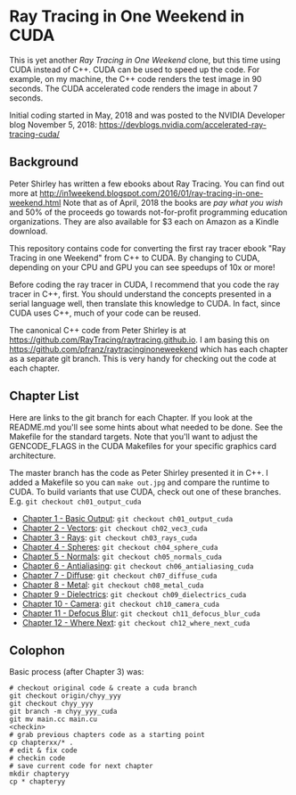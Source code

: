 Ray Tracing in One Weekend in CUDA
==================================

This is yet another _Ray Tracing in One Weekend_ clone, but this time using CUDA instead of C++.  CUDA can be used to speed up the code.  For example, on my machine, the C++ code renders the test image in 90 seconds.  The CUDA accelerated code renders the image in about 7 seconds.

Initial coding started in May, 2018 and was posted to the NVIDIA Developer blog November 5, 2018: https://devblogs.nvidia.com/accelerated-ray-tracing-cuda/

Background
----------

Peter Shirley has written a few ebooks about Ray Tracing.  You can find out more at http://in1weekend.blogspot.com/2016/01/ray-tracing-in-one-weekend.html  Note that as of April, 2018 the books are *pay what you wish* and 50% of the proceeds go towards not-for-profit programming education organizations.  They are also available for $3 each on Amazon as a Kindle download.

This repository contains code for converting the first ray tracer ebook "Ray Tracing in one Weekend" from C++ to CUDA.  By changing to CUDA, depending on your CPU and GPU you can see speedups of 10x or more!

Before coding the ray tracer in CUDA, I recommend that you code the ray tracer in C++, first.  You should understand the concepts presented in a serial language well, then translate this knowledge to CUDA.  In fact, since CUDA uses C++, much of your code can be reused.

The canonical C++ code from Peter Shirley is at https://github.com/RayTracing/raytracing.github.io.  I am basing this on https://github.com/pfranz/raytracinginoneweekend which has each chapter as a separate git branch.  This is very handy for checking out the code at each chapter.

Chapter List
------------

Here are links to the git branch for each Chapter.  If you look at the README.md you'll see some hints about what needed to be done.  See the Makefile for the standard targets.  Note that you'll want to adjust the GENCODE_FLAGS in the CUDA Makefiles for your specific graphics card architecture.

The master branch has the code as Peter Shirley presented it in C++.  I added a Makefile so you can `make out.jpg` and compare the runtime to CUDA.  To build variants that use CUDA, check out one of these branches.  E.g. `git checkout ch01_output_cuda`

* [Chapter 1 - Basic Output](https://github.com/rogerallen/raytracinginoneweekend/tree/ch01_output_cuda): `git checkout ch01_output_cuda`
* [Chapter 2 - Vectors](https://github.com/rogerallen/raytracinginoneweekend/tree/ch02_vec3_cuda): `git checkout ch02_vec3_cuda`
* [Chapter 3 - Rays](https://github.com/rogerallen/raytracinginoneweekend/tree/ch03_rays_cuda): `git checkout ch03_rays_cuda`
* [Chapter 4 - Spheres](https://github.com/rogerallen/raytracinginoneweekend/tree/ch04_sphere_cuda): `git checkout ch04_sphere_cuda`
* [Chapter 5 - Normals](https://github.com/rogerallen/raytracinginoneweekend/tree/ch05_normals_cuda): `git checkout ch05_normals_cuda`
* [Chapter 6 - Antialiasing](https://github.com/rogerallen/raytracinginoneweekend/tree/ch06_antialiasing_cuda): `git checkout ch06_antialiasing_cuda`
* [Chapter 7 - Diffuse](https://github.com/rogerallen/raytracinginoneweekend/tree/ch07_diffuse_cuda): `git checkout ch07_diffuse_cuda`
* [Chapter 8 - Metal](https://github.com/rogerallen/raytracinginoneweekend/tree/ch08_metal_cuda): `git checkout ch08_metal_cuda`
* [Chapter 9 - Dielectrics](https://github.com/rogerallen/raytracinginoneweekend/tree/ch09_dielectrics_cuda): `git checkout ch09_dielectrics_cuda`
* [Chapter 10 - Camera](https://github.com/rogerallen/raytracinginoneweekend/tree/ch10_camera_cuda): `git checkout ch10_camera_cuda`
* [Chapter 11 - Defocus Blur](https://github.com/rogerallen/raytracinginoneweekend/tree/ch11_defocus_blur_cuda): `git checkout ch11_defocus_blur_cuda`
* [Chapter 12 - Where Next](https://github.com/rogerallen/raytracinginoneweekend/tree/ch12_where_next_cuda): `git checkout ch12_where_next_cuda`

Colophon
--------

Basic process (after Chapter 3) was:

```
# checkout original code & create a cuda branch
git checkout origin/chyy_yyy
git checkout chyy_yyy
git branch -m chyy_yyy_cuda
git mv main.cc main.cu
<checkin>
# grab previous chapters code as a starting point
cp chapterxx/* .
# edit & fix code
# checkin code
# save current code for next chapter
mkdir chapteryy
cp * chapteryy
```
